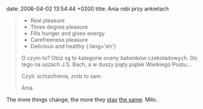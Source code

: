 date: 2006-04-02 13:54:44 +0200
title: Ania robi przy ankietach

> * Real pleasure
> * Three degree pleasure
> * Fills hunger and gives energy
> * Carefreeness pleasure
> * Delicious and healthy
> {:lang='en'}
>
> O czym to? Otóż są to kategorie oceny batoników czekoladowych. Do tego na uszach J.S. Bach, a w duszy piąty piątek Wielkiego Postu…
>
> Czyli: schizofrenia, zrób to sam.
>
> Ania

The more things change, the more they [stay](lodusia 'Lodusia') [the same](performance 'Performance'). Miło.
